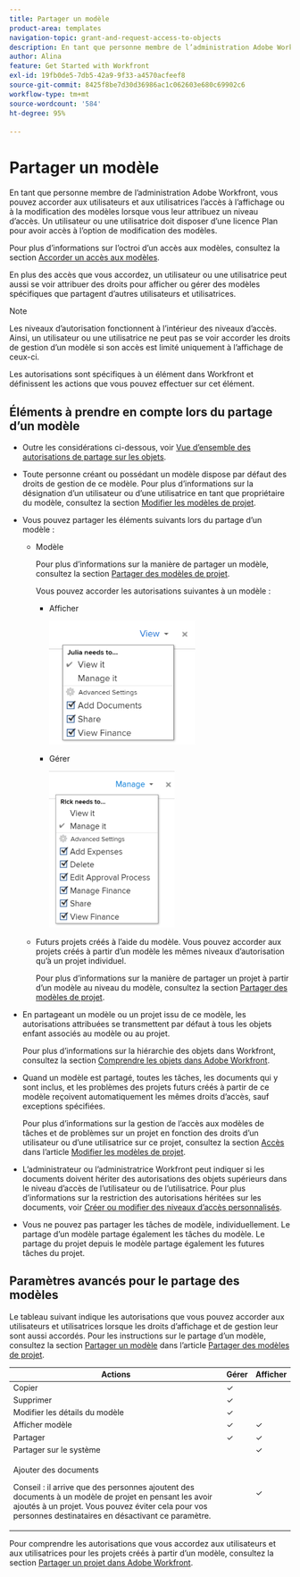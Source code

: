 ```yaml
---
title: Partager un modèle
product-area: templates
navigation-topic: grant-and-request-access-to-objects
description: En tant que personne membre de l’administration Adobe Workfront, vous pouvez accorder aux utilisateurs et aux utilisatrices l’accès à l’affichage ou à la modification des modèles lorsque vous leur attribuez un niveau d’accès. Un utilisateur ou une utilisatrice doit disposer d’une licence Plan pour avoir accès à l’option de modification des modèles.
author: Alina
feature: Get Started with Workfront
exl-id: 19fb0de5-7db5-42a9-9f33-a4570acfeef8
source-git-commit: 8425f8be7d30d36986ac1c062603e680c69902c6
workflow-type: tm+mt
source-wordcount: '584'
ht-degree: 95%

---
```


# Partager un modèle

En tant que personne membre de l’administration Adobe Workfront, vous pouvez accorder aux utilisateurs et aux utilisatrices l’accès à l’affichage ou à la modification des modèles lorsque vous leur attribuez un niveau d’accès. Un utilisateur ou une utilisatrice doit disposer d’une licence Plan pour avoir accès à l’option de modification des modèles.

Pour plus d’informations sur l’octroi d’un accès aux modèles, consultez la section [Accorder un accès aux modèles](../../administration-and-setup/add-users/configure-and-grant-access/grant-access-templates.md).

En plus des accès que vous accordez, un utilisateur ou une utilisatrice peut aussi se voir attribuer des droits pour afficher ou gérer des modèles spécifiques que partagent d’autres utilisateurs et utilisatrices.

>[!NOTE]
>
>Les niveaux d’autorisation fonctionnent à l’intérieur des niveaux d’accès. Ainsi, un utilisateur ou une utilisatrice ne peut pas se voir accorder les droits de gestion d’un modèle si son accès est limité uniquement à l’affichage de ceux-ci.

Les autorisations sont spécifiques à un élément dans Workfront et définissent les actions que vous pouvez effectuer sur cet élément.

## Éléments à prendre en compte lors du partage d’un modèle

* Outre les considérations ci-dessous, voir [Vue d’ensemble des autorisations de partage sur les objets](../../workfront-basics/grant-and-request-access-to-objects/sharing-permissions-on-objects-overview.md).
* Toute personne créant ou possédant un modèle dispose par défaut des droits de gestion de ce modèle. Pour plus d’informations sur la désignation d’un utilisateur ou d’une utilisatrice en tant que propriétaire du modèle, consultez la section [Modifier les modèles de projet](../../manage-work/projects/create-and-manage-templates/edit-templates.md).
* Vous pouvez partager les éléments suivants lors du partage d’un modèle :

   * Modèle

     Pour plus d’informations sur la manière de partager un modèle, consultez la section [Partager des modèles de projet](../../manage-work/projects/create-and-manage-templates/share-project-template.md).

     Vous pouvez accorder les autorisations suivantes à un modèle :

      * Afficher

        ![](assets/view-on-template-262x221.png)

      * Gérer

        ![](assets/manage-on-template-225x280.png)

   * Futurs projets créés à l’aide du modèle. Vous pouvez accorder aux projets créés à partir d’un modèle les mêmes niveaux d’autorisation qu’à un projet individuel. 

     Pour plus d’informations sur la manière de partager un projet à partir d’un modèle au niveau du modèle, consultez la section [Partager des modèles de projet](../../manage-work/projects/create-and-manage-templates/share-project-template.md).

* En partageant un modèle ou un projet issu de ce modèle, les autorisations attribuées se transmettent par défaut à tous les objets enfant associés au modèle ou au projet.

  Pour plus d’informations sur la hiérarchie des objets dans Workfront, consultez la section [Comprendre les objets dans Adobe Workfront](../../workfront-basics/navigate-workfront/workfront-navigation/understand-objects.md).

* Quand un modèle est partagé, toutes les tâches, les documents qui y sont inclus, et les problèmes des projets futurs créés à partir de ce modèle reçoivent automatiquement les mêmes droits d’accès, sauf exceptions spécifiées.

  Pour plus d’informations sur la gestion de l’accès aux modèles de tâches et de problèmes sur un projet en fonction des droits d’un utilisateur ou d’une utilisatrice sur ce projet, consultez la section [Accès](../../manage-work/projects/create-and-manage-templates/edit-templates.md#access) dans l’article [Modifier les modèles de projet](../../manage-work/projects/create-and-manage-templates/edit-templates.md).

* L’administrateur ou l’administratrice Workfront peut indiquer si les documents doivent hériter des autorisations des objets supérieurs dans le niveau d’accès de l’utilisateur ou de l’utilisatrice. Pour plus d’informations sur la restriction des autorisations héritées sur les documents, voir [Créer ou modifier des niveaux d’accès personnalisés](../../administration-and-setup/add-users/configure-and-grant-access/create-modify-access-levels.md).

* Vous ne pouvez pas partager les tâches de modèle, individuellement. Le partage d’un modèle partage également les tâches du modèle. Le partage du projet depuis le modèle partage également les futures tâches du projet.

<!--
<div data-mc-conditions="QuicksilverOrClassic.Draft mode">
<h2>Share a template</h2>
<p>(NOTE: drafted because this is also linked above: Share project templates >> which is an article in the Manage Work section>> Templates)&nbsp;</p>
<ol>
<li value="1"> <p>Go to the template you want to share with other entities, click <strong>Template Actions</strong>, then <strong>Template Sharing</strong>.<br>Or</p> <p>Navigate to a list of templates, and select multiple templates from the list, then click <strong>Share Template</strong>.</p> <note type="note">
If you select multiple templates, you cannot view who already has permissions to the individual templates.
</note> </li>
<li value="2"> <p>Start typing the name of a user, group, team, job role, or company that you want to share the template with in the <strong>Give template access to</strong> or <strong>Edit template access for</strong> fields.</p> <p>Select them when they appear in the list.</p> <note type="tip">
You can share an object only with active users, teams,
<span>roles,</span> or companies.
</note> </li>
<li value="3">From the drop-down menu, select which level of permissions you want to grant:<br>
<ul>
<li><p><strong>View it</strong>: Users with these permissions are able to view the template and create a project using it, or attach it to an existing project.</p><p><img src="assets/template-permissions-350x197.png" alt="template_permissions.png" style="width: 350;height: 197;"></p></li>
<li><strong>Manage it</strong>: Users with these permissions are able to edit or delete the template.</li>
</ul></li>
<li value="4">(Optional) Click <strong>Advanced Settings</strong> to fine-tune your settings for each level of permissions.</li>
<li value="5">Click <strong>Save</strong>.</li>
</ol>
<h2>Share a project at the template level</h2>
<p>You can share the future projects that are created using a template with users at the template level.</p>
<ol>
<li value="1"> <p>Go to the template whose future projects you want to share with other entities, click <strong>Template Actions</strong>, then <strong>Project Sharing</strong>.</p> <p>Or</p> <p>Navigate to a list of templates, and select multiple templates from the list, then click <strong>Share Project</strong>.</p> <note type="note">
If you select multiple templates, you cannot view who already has project permissions to the individual templates.
</note> </li>
<li value="2"> <p>Start typing and then select the name of a user, group, team, job role, or company with whom you want to share future projects created from the template in the <strong>Give project access to</strong> or <strong>Edit template access for</strong> fields.</p> <note type="tip">
You can share an object only with active users, teams,
<span>roles,</span> or companies.
</note> </li>
<li value="3">From the drop-down menu, select which level of permissions you want to grant.<br>Select from the following:<br>
<ul>
<li><strong>No access</strong>: You can specify which users will not have any access to the template.<br>This option is available only when bulk sharing projects from templates.&nbsp;</li>
<li><strong>View</strong>: Users with these permissions can view projects created from the template.</li>
<li><strong>Contribute</strong>: Users with these permissions can contribute to projects created from the template&nbsp;</li>
<li><strong>Manage</strong>: Users with these permissions can manage or delete projects created from this template.<br><img src="assets/share-project-from-template-350x268.png" alt="share_project_from_template.png" style="width: 350;height: 268;"></li>
</ul></li>
<li value="4">(Optional) Click <strong>Advanced Settings</strong> to fine-tune your settings for each level of permissions. </li>
<li value="5">Click <strong>Save</strong>.</li>
</ol>
</div>
-->

## Paramètres avancés pour le partage des modèles

Le tableau suivant indique les autorisations que vous pouvez accorder aux utilisateurs et utilisatrices lorsque les droits d’affichage et de gestion leur sont aussi accordés. Pour les instructions sur le partage d’un modèle, consultez la section [Partager un modèle](../../manage-work/projects/create-and-manage-templates/share-project-template.md#share) dans l’article [Partager des modèles de projet](../../manage-work/projects/create-and-manage-templates/share-project-template.md).

<table style="table-layout:auto"> 
 <col> 
 <col> 
 <col> 
 <thead> 
  <tr> 
   <th>Actions</th> 
   <th>Gérer</th> 
   <th>Afficher</th> 
  </tr> 
 </thead> 
 <tbody> 
  <tr> 
   <td>Copier</td> 
   <td>✓</td> 
   <td> </td> 
  </tr> 
  <tr> 
   <td>Supprimer</td> 
   <td>✓</td> 
   <td> </td> 
  </tr> 
  <tr> 
   <td>Modifier les détails du modèle</td> 
   <td>✓</td> 
   <td> </td> 
  </tr> 
  <tr> 
   <td>Afficher modèle</td> 
   <td>✓</td> 
   <td>✓</td> 
  </tr> 
  <tr> 
   <td>Partager</td> 
   <td>✓</td> 
   <td>✓</td> 
  </tr> 
  <tr> 
   <td>Partager sur le système</td> 
   <td> </td> 
   <td>✓</td> 
  </tr> 
  <tr data-mc-conditions=""> 
   <td> <p>Ajouter des documents</p> <p>Conseil : il arrive que des personnes ajoutent des documents à un modèle de projet en pensant les avoir ajoutés à un projet. Vous pouvez éviter cela pour vos personnes destinataires en désactivant ce paramètre.</p> </td> 
   <td> </td> 
   <td>✓</td> 
  </tr> 
 </tbody> 
</table>

Pour comprendre les autorisations que vous accordez aux utilisateurs et aux utilisatrices pour les projets créés à partir d’un modèle, consultez la section [Partager un projet dans Adobe Workfront](../../workfront-basics/grant-and-request-access-to-objects/share-a-project.md).
